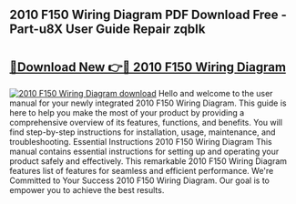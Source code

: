 ## 2010 F150 Wiring Diagram PDF Download Free - Part-u8X User Guide Repair zqbIk

# <h2><a href="http://dfi0hdq.blite.top/?on=2010+F150+Wiring+Diagram">🔗Download New 👉🔴 2010 F150 Wiring Diagram</a></h2>

[![2010 F150 Wiring Diagram download](https://i.imgur.com/lujVjoI.png)](http://dfi0hdq.blite.top/?on=2010+F150+Wiring+Diagram)
Hello and welcome to the user manual for your newly integrated 2010 F150 Wiring Diagram. This guide is here to help you make the most of your product by providing a comprehensive overview of its features, functions, and benefits. You will find step-by-step instructions for installation, usage, maintenance, and troubleshooting. Essential Instructions 2010 F150 Wiring Diagram This manual contains essential instructions for setting up and operating your product safely and effectively. This remarkable 2010 F150 Wiring Diagram features list of features for seamless and efficient performance. We're Committed to Your Success 2010 F150 Wiring Diagram. Our goal is to empower you to achieve the best results.
